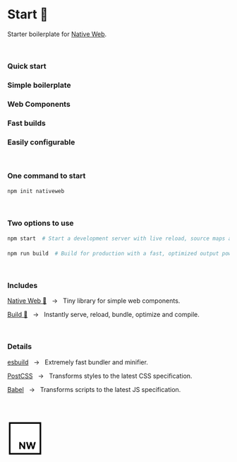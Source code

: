 # Start 🧨

Starter boilerplate for [Native Web](https://github.com/nativew/nativeweb).

<br>

### Quick start

### Simple boilerplate

### Web Components

### Fast builds

### Easily configurable

<br>

### One command to start

```zsh
npm init nativeweb
```

<br>

### Two options to use

```zsh
npm start  # Start a development server with live reload, source maps and next-gen CSS & JS.

npm run build  # Build for production with a fast, optimized output powered by esbuild.
```

<br>

### Includes

[Native Web 🤳](https://github.com/nativew/nativeweb) &nbsp; → &nbsp; Tiny library for simple web components.

[Build 🧱](https://github.com/nativew/build) &nbsp; → &nbsp; Instantly serve, reload, bundle, optimize and compile.

<br>

### Details

[esbuild](https://github.com/evanw/esbuild) &nbsp; → &nbsp; Extremely fast bundler and minifier.

[PostCSS](https://github.com/postcss/postcss) &nbsp; → &nbsp; Transforms styles to the latest CSS specification.

[Babel](https://github.com/babel/babel) &nbsp; → &nbsp; Transforms scripts to the latest JS specification.

<br><br>

<a href="https://github.com/nativew/nativeweb">
    <img src="https://raw.githubusercontent.com/nativew/nativeweb/1e9405c629e3a6491bb59df726044eb3823967bb/logo-square_nativeweb.svg" alt="Native Web" width="80px">
</a>

<br>

